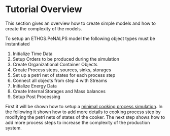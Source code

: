 # Tutorial Overview

This section gives an overview how to create simple models and how to create the complexity of the models.

To setup an ETHOS.PeNALPS model the following object types must be instantiated

1. Initialize Time Data
2. Setup Orders to be produced during the simulation
3. Create Organizational Container Objects
4. Create Process steps, sources, sinks, storages
5. Set up a petri net of states for each process step
6. Connect all objects from step 4 with Streams
7. Initialize Energy Data
8. Create Internal Storages and Mass balances
9. Setup Post Processing

First it will be shown how to setup a [minimal cooking process simulation](ethos_penalps_in_10_minutes.md). In the following it shown how to add more details to cooking process step by modifying the petri nets of states of the cooker. The next step shows how to add more process steps to increase the complexity of the production system.

